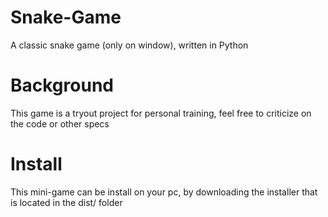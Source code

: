 # Snake-Game
A classic snake game (only on window), written in Python

# Background
This game is a tryout project for personal training, feel free to criticize on the code or other specs

# Install
This mini-game can be install on your pc, by downloading the installer that is located in the dist/ folder
